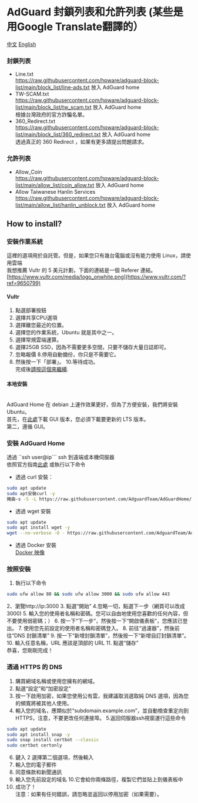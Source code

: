 # AdGuard 封鎖列表和允許列表 (某些是用Google Translate翻譯的）
[中文](https://github.com/hpware/adguard-block-list/blob/main/README-zh.md)  [English](https://github.com/hpware/adguard-block-list/blob/main/README.md)
### 封鎖列表
- Line.txt
<br> https://raw.githubusercontent.com/hpware/adguard-block-list/main/block_list/line-ads.txt 放入 AdGuard home
- TW-SCAM.txt
<br>https://raw.githubusercontent.com/hpware/adguard-block-list/main/block_list/tw_scam.txt 放入 AdGuard home
<br>根據台灣政府的官方詐騙名單。
- 360_Redirect.txt
<br>https://raw.githubusercontent.com/hpware/adguard-block-list/main/block_list/360_redirect.txt 放入 AdGuard home
<br>透過真正的 360 Redirect ，如果有更多請提出問題請求。
### 允許列表
- Allow_Coin
<br>https://raw.githubusercontent.com/hpware/adguard-block-list/main/allow_list/coin_allow.txt 放入 AdGuard home
- Allow Taiwanese Hanlin Services
<br>https://raw.githubusercontent.com/hpware/adguard-block-list/main/allow_list/hanlin_unblock.txt 放入 AdGuard home
## How to install?
### 安裝作業系統
這裡的選項用於自託管。但是，如果您只有幾台電腦或沒有能力使用 Linux，請使用雲端
<br>我想推薦 Vultr 的 5 美元計劃，下面的連結是一個 Referer 連結。
<br>[https://www.vultr.com/media/logo_onwhite.png](https://www.vultr.com/?ref=9650799)
#### Vultr
1. 點選部署按鈕
2. 選擇共享CPU選項
3. 選擇離您最近的位置。
4. 選擇您的作業系統，Ubuntu 就是其中之一。
5. 選擇常規雲端運算。
6. 選擇25GB SSD，因為不需要更多空間，只要不儲存大量日誌即可。
7. 忽略報價
8.停用自動備份，你只是不需要它。
9. 然後按一下「部署」。
10.等待成功。
<br>完成後[請按這個來繼續](https://github.com/hpware/adguard-block-list/blob/main/README-zh.md#install-adguard-home).
#### 本地安裝
<br>AdGuard Home 在 debian 上運作效果更好，但為了方便安裝，我們將安裝 Ubuntu。
<br>首先，在[此處](https://ubuntu.com/download/desktop)下載 GUI 版本，您必須下載要更新的 LTS 版本。
<br>第二，遵循 GUI。
### 安裝 AdGuard Home
透過 ``ssh user@ip``` ssh 到遠端或本機伺服器
<br>依照官方指南[此處](https://github.com/AdguardTeam/AdGuardHome?tab=readme-ov-file#getting-started) 或執行以下命令
<br>
- 透過 curl 安裝：
````sh
sudo apt update
sudo apt安裝curl -y
捲曲-s -S -L https://raw.githubusercontent.com/AdguardTeam/AdGuardHome/master/scripts/install.sh | sh -s -- -v
````

- 透過 wget 安裝
````sh
sudo apt update
sudo apt install wget -y
wget --no-verbose -O - https://raw.githubusercontent.com/AdguardTeam/AdGuardHome/master/scripts/install.sh | sh -s -- -v

````
- 透過 Docker 安裝
<br>[Docker 映像](https://hub.docker.com/r/adguard/adguardhome)
### 按照安裝
1. 執行以下命令
````sh
sudo ufw allow 80 && sudo ufw allow 3000 && sudo ufw allow 443
````
2、瀏覽http://ip:3000
3. 點選“開始”
4.忽略一切，點選下一步（網頁可以改成3000)
5. 輸入您的使用者名稱和密碼。您可以自由地使用您喜歡的任何內容，但不要使用弱密碼；）
6. 按一下“下一步”，然後按一下“開啟儀表板”，您應該已登出。
7. 使用您先前設定的使用者名稱和密碼登入。
8. 前往“過濾器”，然後前往“DNS 封鎖清單”
9. 按一下“新增封鎖清單”，然後按一下“新增自訂封鎖清單”。
10. 輸入任意名稱，URL 應該是頂部的 URL
11. 點選“儲存”
<br>恭喜，您剛剛完成！
### 透過 HTTPS 的 DNS
1. 購買網域名稱或使用您擁有的網域。
2. 點選“設定”和“加密設定”
3. 按一下啟用加密，如果您使用公有雲，我建議取消選取純 DNS 選項，因為您的頻寬將被其他人使用。
4. 輸入您的域名，應類似於“subdomain.example.com”，並自動檢查重定向到 HTTPS，注意，不要更改任何連接埠。
5.返回伺服器ssh視窗運行這些命令
```sh
sudo apt update
sudo apt install snap -y
sudo snap install certbot --classic
sudo certbot certonly
````
6. 鍵入 2 選擇第二個選項，然後輸入
7. 輸入您的電子郵件
8. 同意條款和新聞通訊
9. 輸入您先前設定的域名
10.它會給你兩條路徑，複製它們並貼上到儀表板中
11. 成功了！
<br>注意：如果有任何錯誤，請忽略並返回以停用加密（如果需要）。
